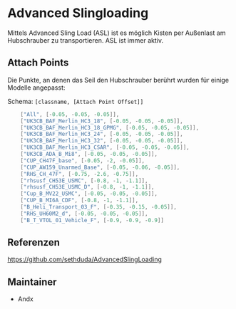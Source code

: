 # Advanced Slingloading

Mittels Advanced Sling Load (ASL) ist es möglich Kisten per Außenlast am Hubschrauber zu transportieren. ASL ist immer aktiv.

## Attach Points

Die Punkte, an denen das Seil den Hubschrauber berührt wurden für einige Modelle angepasst:

Schema: `[classname, [Attach Point Offset]]`

```c++
    ["All", [-0.05, -0.05, -0.05]],
    ["UK3CB_BAF_Merlin_HC3_18", [-0.05, -0.05, -0.05]],
    ["UK3CB_BAF_Merlin_HC3_18_GPMG", [-0.05, -0.05, -0.05]],
    ["UK3CB_BAF_Merlin_HC3_24", [-0.05, -0.05, -0.05]],
    ["UK3CB_BAF_Merlin_HC3_32", [-0.05, -0.05, -0.05]],
    ["UK3CB_BAF_Merlin_HC3_CSAR", [-0.05, -0.05, -0.05]],
    ["UK3CB_ADA_B_Mi8", [-0.05, -0.05, -0.05]],
    ["CUP_CH47F_base", [-0.05, -2, -0.05]],
    ["CUP_AW159_Unarmed_Base", [-0.05, -0.06, -0.05]],
    ["RHS_CH_47F", [-0.75, -2.6, -0.75]],
    ["rhsusf_CH53E_USMC", [-0.8, -1, -1.1]],
    ["rhsusf_CH53E_USMC_D", [-0.8, -1, -1.1]],
    ["Cup_B_MV22_USMC", [-0.05, -0.05, -0.05]],
    ["CUP_B_MI6A_CDF", [-0.8, -1, -1.1]],
    ["B_Heli_Transport_03_F", [-0.35, -0.15, -0.05]],
    ["RHS_UH60M2_d", [-0.05, -0.05, -0.05]],
    ["B_T_VTOL_01_Vehicle_F", [-0.9, -0.9, -0.9]]
```

## Referenzen

<https://github.com/sethduda/AdvancedSlingLoading>

## Maintainer

- Andx
